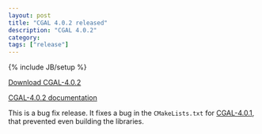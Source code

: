 ```yaml
---
layout: post
title: "CGAL 4.0.2 released"
description: "CGAL 4.0.2"
category:
tags: ["release"]
---
```

{% include JB/setup %}

<i class="glyphicon glyphicon-download"></i>
<a href="https://github.com/CGAL/cgal/releases/tag/releases%2FCGAL-4.0.2">Download CGAL-4.0.2</a>

<i class="glyphicon glyphicon-book"></i>
<a href="https://doc.cgal.org/Manual/4.0.2/doc_html/cgal_manual/packages.html">CGAL-4.0.2 documentation</a>

<p>This is a bug fix release. It fixes a bug in the <code>CMakeLists.txt</code> for <a href="../../../../2012/07/03/cgal-401">CGAL-4.0.1</a>, that prevented even
building the libraries.</p>
